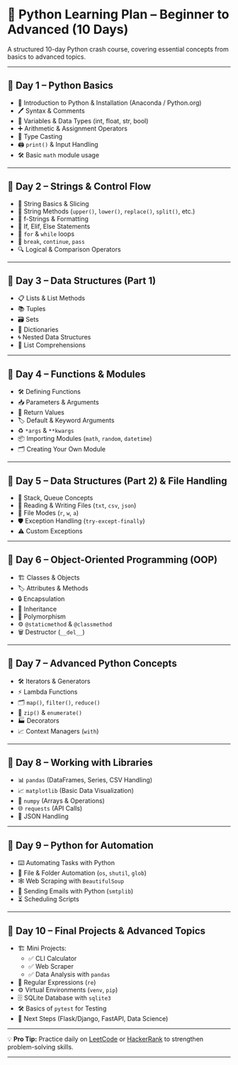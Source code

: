 # 🐍 Python Learning Plan – Beginner to Advanced (10 Days)

A structured 10-day Python crash course, covering essential concepts from basics to advanced topics.

---

## 📅 Day 1 – Python Basics

- 📜 Introduction to Python & Installation (Anaconda / Python.org)
- 🖊️ Syntax & Comments
- 🔢 Variables & Data Types (int, float, str, bool)
- ➕ Arithmetic & Assignment Operators
- 🧠 Type Casting
- 🖨️ `print()` & Input Handling
- 🛠️ Basic `math` module usage

---

## 📅 Day 2 – Strings & Control Flow

- 📝 String Basics & Slicing
- 🎯 String Methods (`upper()`, `lower()`, `replace()`, `split()`, etc.)
- 📐 f-Strings & Formatting
- 🔄 If, Elif, Else Statements
- 🔁 `for` & `while` loops
- 🚪 `break`, `continue`, `pass`
- 🔍 Logical & Comparison Operators

---

## 📅 Day 3 – Data Structures (Part 1)

- 📋 Lists & List Methods
- 📚 Tuples
- 🗃️ Sets
- 🔑 Dictionaries
- 🌀 Nested Data Structures
- 🧹 List Comprehensions

---

## 📅 Day 4 – Functions & Modules

- 🛠️ Defining Functions
- 📥 Parameters & Arguments
- 🔄 Return Values
- 🏷️ Default & Keyword Arguments
- ♻️ `*args` & `**kwargs`
- 📦 Importing Modules (`math`, `random`, `datetime`)
- 🗂️ Creating Your Own Module

---

## 📅 Day 5 – Data Structures (Part 2) & File Handling

- 🧮 Stack, Queue Concepts
- 📝 Reading & Writing Files (`txt`, `csv`, `json`)
- 📑 File Modes (`r`, `w`, `a`)
- 🛡️ Exception Handling (`try-except-finally`)
- ⚠️ Custom Exceptions

---

## 📅 Day 6 – Object-Oriented Programming (OOP)

- 🏗️ Classes & Objects
- 🏷️ Attributes & Methods
- 🔒 Encapsulation
- 🧬 Inheritance
- 🧩 Polymorphism
- ⚙️ `@staticmethod` & `@classmethod`
- 🗑️ Destructor (`__del__`)

---

## 📅 Day 7 – Advanced Python Concepts

- 🛠️ Iterators & Generators
- ⚡ Lambda Functions
- 🗂️ `map()`, `filter()`, `reduce()`
- 🧮 `zip()` & `enumerate()`
- 🏭 Decorators
- 📈 Context Managers (`with`)

---

## 📅 Day 8 – Working with Libraries

- 📊 `pandas` (DataFrames, Series, CSV Handling)
- 📈 `matplotlib` (Basic Data Visualization)
- 🧮 `numpy` (Arrays & Operations)
- 🌐 `requests` (API Calls)
- 📑 JSON Handling

---

## 📅 Day 9 – Python for Automation

- ⌨️ Automating Tasks with Python
- 📂 File & Folder Automation (`os`, `shutil`, `glob`)
- 🕸️ Web Scraping with `BeautifulSoup`
- 📧 Sending Emails with Python (`smtplib`)
- ⏳ Scheduling Scripts

---

## 📅 Day 10 – Final Projects & Advanced Topics

- 🏗️ Mini Projects:
  - ✅ CLI Calculator
  - ✅ Web Scraper
  - ✅ Data Analysis with `pandas`
- 🧠 Regular Expressions (`re`)
- ⚙️ Virtual Environments (`venv`, `pip`)
- 🗄️ SQLite Database with `sqlite3`
- 🛠️ Basics of `pytest` for Testing
- 🚀 Next Steps (Flask/Django, FastAPI, Data Science)

---

💡 **Pro Tip:** Practice daily on [LeetCode](https://leetcode.com/) or [HackerRank](https://www.hackerrank.com/) to strengthen problem-solving skills.

---
